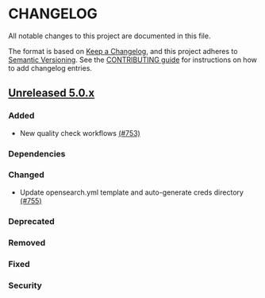 # CHANGELOG
All notable changes to this project are documented in this file.

The format is based on [Keep a Changelog](https://keepachangelog.com/en/1.0.0/), and this project adheres to [Semantic Versioning](https://semver.org/spec/v2.0.0.html). See the [CONTRIBUTING guide](./CONTRIBUTING.md#Changelog) for instructions on how to add changelog entries.

## [Unreleased 5.0.x]
### Added
- New quality check workflows [(#753)](https://github.com/wazuh/wazuh-indexer/pull/753)
### Dependencies

### Changed
- Update opensearch.yml template and auto-generate creds directory [(#755)](https://github.com/wazuh/wazuh-indexer/pull/755)

### Deprecated

### Removed

### Fixed

### Security

[Unreleased 5.0.x]: https://github.com/wazuh/wazuh-indexer/compare/4.12.0...main

